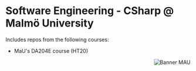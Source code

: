 # Software Engineering - CSharp @ Malmö University
Includes repos from the following courses:  
* MaU's DA204E course (HT20) 

<p align="right">
  <img src="https://cdn.discordapp.com/attachments/659853809165533186/978742938421063680/malmo-universitet.jpg" alt="Banner MAU"/>
</p>
